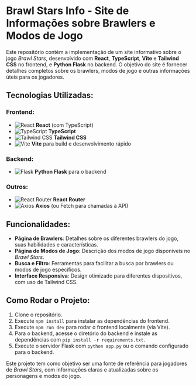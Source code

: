 # Brawl Stars Info - Site de Informações sobre Brawlers e Modos de Jogo

Este repositório contém a implementação de um site informativo sobre o jogo *Brawl Stars*, desenvolvido com **React**, **TypeScript**, **Vite** e **Tailwind CSS** no frontend, e **Python Flask** no backend. O objetivo do site é fornecer detalhes completos sobre os brawlers, modos de jogo e outras informações úteis para os jogadores.

## Tecnologias Utilizadas:
### Frontend:
- ![React](https://img.shields.io/badge/-React-61DAFB?style=flat&logo=react&logoColor=white) **React** (com TypeScript)
- ![TypeScript](https://img.shields.io/badge/-TypeScript-3178C6?style=flat&logo=typescript&logoColor=white) **TypeScript**
- ![Tailwind CSS](https://img.shields.io/badge/-Tailwind%20CSS-06B6D4?style=flat&logo=tailwindcss&logoColor=white) **Tailwind CSS**
- ![Vite](https://img.shields.io/badge/-Vite-646CFF?style=flat&logo=vite&logoColor=white) **Vite** para build e desenvolvimento rápido

### Backend:
- ![Flask](https://img.shields.io/badge/-Flask-000000?style=flat&logo=flask&logoColor=white) **Python Flask** para o backend

### Outros:
- ![React Router](https://img.shields.io/badge/-React%20Router-CA4245?style=flat&logo=react-router&logoColor=white) **React Router**
- ![Axios](https://img.shields.io/badge/-Axios-5A29E4?style=flat&logo=axios&logoColor=white) **Axios** (ou Fetch para chamadas à API)

## Funcionalidades:
- **Página de Brawlers**: Detalhes sobre os diferentes brawlers do jogo, suas habilidades e características.
- **Página de Modos de Jogo**: Descrição dos modos de jogo disponíveis no *Brawl Stars*.
- **Busca e Filtro**: Ferramentas para facilitar a busca por brawlers ou modos de jogo específicos.
- **Interface Responsiva**: Design otimizado para diferentes dispositivos, com uso de Tailwind CSS.

## Como Rodar o Projeto:
1. Clone o repositório.
2. Execute `npm install` para instalar as dependências do frontend.
3. Execute `npm run dev` para rodar o frontend localmente (via Vite).
4. Para o backend, acesse o diretório do backend e instale as dependências com `pip install -r requirements.txt`.
5. Execute o servidor Flask com `python app.py` ou o comando configurado para o backend.

Este projeto tem como objetivo ser uma fonte de referência para jogadores de *Brawl Stars*, com informações claras e atualizadas sobre os personagens e modos do jogo.
